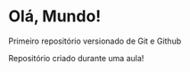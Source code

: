 # Olá, Mundo!
Primeiro repositório versionado de Git e Github

Repositório criado durante uma aula!
